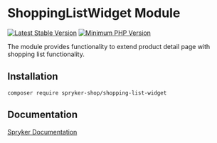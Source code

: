 # ShoppingListWidget Module
[![Latest Stable Version](https://poser.pugx.org/spryker-shop/shopping-list-widget/v/stable.svg)](https://packagist.org/packages/spryker-shop/shopping-list-widget)
[![Minimum PHP Version](https://img.shields.io/badge/php-%3E%3D%208.3-8892BF.svg)](https://php.net/)

The module provides functionality to extend product detail page with shopping list functionality.

## Installation

```
composer require spryker-shop/shopping-list-widget
```

## Documentation

[Spryker Documentation](https://docs.spryker.com)
